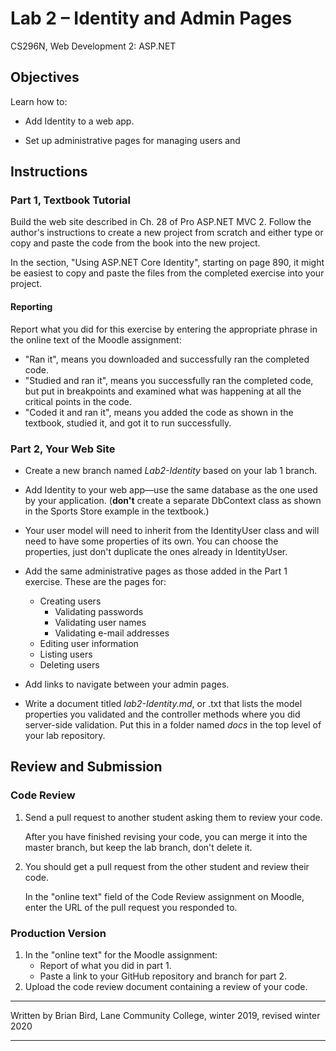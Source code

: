 # Lab 2 – Identity and Admin Pages

CS296N, Web Development 2: ASP.NET



## Objectives

Learn how to:

-   Add Identity to a web app.

-   Set up administrative pages for managing users and 

## Instructions

### Part 1, Textbook Tutorial

Build the web site described in Ch. 28 of Pro ASP.NET MVC 2. Follow the author's instructions to create a new project from scratch and either type or copy and paste the code from the book into the new project. 

In the section, "Using ASP.NET Core Identity", starting on page 890, it might be easiest to copy and paste the files from the completed exercise into your project.

#### Reporting

Report what you did for this exercise by entering the appropriate phrase in the online text of the Moodle assignment:

- "Ran it", means you downloaded and successfully ran the completed code.
- "Studied and ran it", means you successfully ran the completed code, but put in breakpoints and examined what was happening at all the critical points in the code.
- "Coded it and ran it", means you added the code as shown in the textbook, studied it, and got it to run successfully.

### Part 2, Your Web Site

-   Create a new branch named *Lab2-Identity* based on your lab 1 branch.

-   Add Identity to your web app&mdash;use the same database as the one used by your application. (**don't** create a separate DbContext class as shown in the Sports Store example in the textbook.)

-   Your user model will need to inherit from the IdentityUser class and will need to have some properties of its own. You can choose the properties, just don't duplicate the ones already in IdentityUser.

-   Add the same administrative pages as those added in the Part 1 exercise. These are the pages for:

    -   Creating users
        -   Validating passwords
        -   Validating user names
        -   Validating e-mail addresses
    -   Editing user information
    -   Listing users
    -   Deleting users
    
- Add links to navigate between your admin pages. 

- Write a document titled *lab2-Identity.md*, or .txt that lists the model properties you validated and the controller methods where you did server-side validation. Put this in a folder named *docs* in the top level of your lab repository.

  

## Review and Submission

### Code Review

1. Send a pull request to another student asking them to review your code. 

   After you have finished revising your code, you can merge it into the master branch, but keep the lab branch, don't delete it.

2. You should get a pull request from the other student and review their code.

   In the "online text" field of the Code Review assignment on Moodle, enter the URL of the pull request you responded to.

### Production Version

1.  In the "online text" for the Moodle assignment:
    - Report of what you did in part 1.
    - Paste a link to your GitHub repository and branch for part 2.
2.  Upload the code review document containing a review of your code.

  

------

Written by Brian Bird, Lane Community College, winter 2019, revised winter 2020

------

